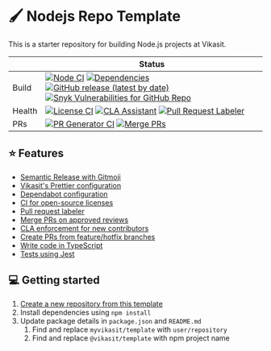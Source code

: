 # 🖌️ Nodejs Repo Template

This is a starter repository for building Node.js projects at Vikasit.

<!-- prettier-ignore-start -->
|   | Status |
| - | - |
| Build | [![Node CI](https://github.com/myvikasit/template/workflows/Node%20CI/badge.svg)](https://github.com/myvikasit/template/actions?query=workflow%3A%22Node+CI%22) [![Dependencies](https://img.shields.io/librariesio/github/myvikasit/template)](https://libraries.io/github/myvikasit/template) [![GitHub release (latest by date)](https://img.shields.io/github/v/release/myvikasit/template)](https://github.com/myvikasit/template/releases) [![Snyk Vulnerabilities for GitHub Repo](https://img.shields.io/snyk/vulnerabilities/github/myvikasit/template)](https://snyk.io/test/github/myvikasit/template) |
| Health | [![License CI](https://github.com/myvikasit/template/workflows/License%20CI/badge.svg)](https://github.com/myvikasit/template/actions?query=workflow%3A%22License+CI%22) [![CLA Assistant](https://github.com/myvikasit/template/workflows/CLA%20Assistant/badge.svg)](https://github.com/myvikasit/template/actions?query=workflow%3A%22CLA+Assistant%22) [![Pull Request Labeler](https://github.com/myvikasit/template/workflows/Pull%20Request%20Labeler/badge.svg)](https://github.com/myvikasit/template/actions?query=workflow%3A%22Pull+Request+Labeler%22) |
| PRs | [![PR Generator CI](https://github.com/myvikasit/template/workflows/PR%20Generator%20CI/badge.svg)](https://github.com/myvikasit/template/actions?query=workflow%3A%22PR+Generator+CI%22) [![Merge PRs](https://github.com/myvikasit/template/workflows/Merge%20PRs/badge.svg)](https://github.com/myvikasit/template/actions?query=workflow%3A%22Merge+PRs%22) |
<!-- prettier-ignore-end -->

## ⭐️ Features

- [Semantic Release with Gitmoji](./release.config.js)
- [Vikasit's Prettier configuration](./.prettierrc.cjs)
- [Dependabot configuration](./.github/dependabot.yml)
- [CI for open-source licenses](./.github/workflows/licensed.yml)
- [Pull request labeler](./.github/labeler.yml)
- [Merge PRs on approved reviews](./github/workflows/automerge.yml)
- [CLA enforcement for new contributors](./github/workflows/cla.yml)
- [Create PRs from feature/hotfix branches](./github/workflows/feature-pr.yml)
- [Write code in TypeScript](./src/index.ts)
- [Tests using Jest](./src/index.spec.ts)

## 💻 Getting started

1. [Create a new repository from this template](https://github.com/myvikasit/template/generate)
2. Install dependencies using `npm install`
3. Update package details in `package.json` and `README.md`
   1. Find and replace `myvikasit/template` with `user/repository`
   2. Find and replace `@vikasit/template` with npm project name

